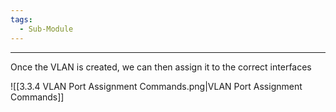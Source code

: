 ```yaml
---
tags:
  - Sub-Module
---
```


---
Once the VLAN is created, we can then assign it to the correct interfaces

![[3.3.4 VLAN Port Assignment Commands.png|VLAN Port Assignment Commands]]